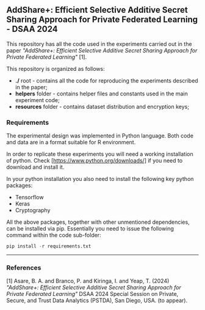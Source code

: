 ## AddShare+: Efficient Selective Additive Secret Sharing Approach for Private Federated Learning - DSAA 2024

This repository has all the code used in the experiments carried out in the paper *"AddShare+: Efficient Selective Additive Secret Sharing Approach for Private Federated Learning"* [1].


This repository is organized as follows:

* **./** root - contains all the code for reproducing the experiments described in the paper;
* **helpers** folder - contains helper files and constants used in the main experiment code;
* **resources** folder - contains dataset distribution and encryption keys;


### Requirements

The experimental design was implemented in Python language. Both code and data are in a format suitable for R environment.

In order to replicate these experiments you will need a working installation
  of python. Check [https://www.python.org/downloads/]  if you need to download and install it.

In your python installation you also need to install the following key python packages:

  - Tensorflow
  - Keras
  - Cryptography


  All the above packages, together with other unmentioned dependencies, can be installed via pip. Essentially you need to issue the following command within the code sub-folder:

```r
pip install -r requirements.txt
```

*****

### References
[1] Asare, B. A. and Branco, P. and Kiringa, I. and Yeap, T. (2024) *"AddShare+: Efficient Selective Additive Secret Sharing Approach for Private Federated Learning"*  DSAA 2024 Special Session on Private, Secure, and Trust Data
Analytics (PSTDA), San Diego, USA. (to appear).
